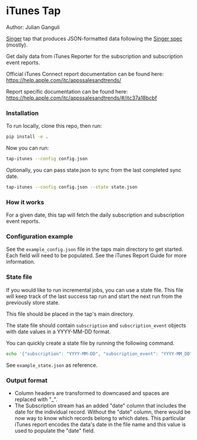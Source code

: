 # iTunes Tap
Author: Julian Ganguli

[Singer](singer.io) tap that produces JSON-formatted data following
the [Singer spec](https://github.com/singer-io/getting-started/blob/master/SPEC.md) (mostly).

Get daily data from iTunes Reporter for the subscription and subscription event reports.

Official iTunes Connect report documentation can be found here:
https://help.apple.com/itc/appssalesandtrends/

Report specific documentation can be found here:
https://help.apple.com/itc/appssalesandtrends/#/itc37a18bcbf

### Installation

To run locally, clone this repo, then run:

```bash
pip install -e .
```

Now you can run:
```bash
tap-itunes --config config.json
```

Optionally, you can pass state.json to sync from the last completed sync date.
```bash
tap-itunes --config config.json --state state.json
```

### How it works

For a given date, this tap will fetch the daily subscription and subscription event
reports.

### Configuration example
See the `example_config.json` file in the taps main directory to get started.
Each field will need to be populated. See the iTunes Report Guide for more information.

### State file
If you would like to run incremental jobs, you can use a state file.
This file will keep track of the last success tap run and start the next 
run from the previously store state.

This file should be placed in the tap's main directory.

The state file should contain `subscription` and `subscription_event` objects with date values
in a YYYY-MM-DD format.
 
 You can quickly create a state file by running the following command.
```bash
echo '{"subscription": "YYYY-MM-DD", "subscription_event": "YYYY-MM_DD"}' > state.json
```
See `example_state.json` as reference.

### Output format
* Column headers are transformed to downcased and spaces are replaced with "_".
* The Subscription stream has an added "date" column that includes the date for
the individual record. Without the "date" column, there would be now way to
know which records belong to which dates. This particular iTunes report encodes the
data's date in the file name and this value is used to populate the "date" field.